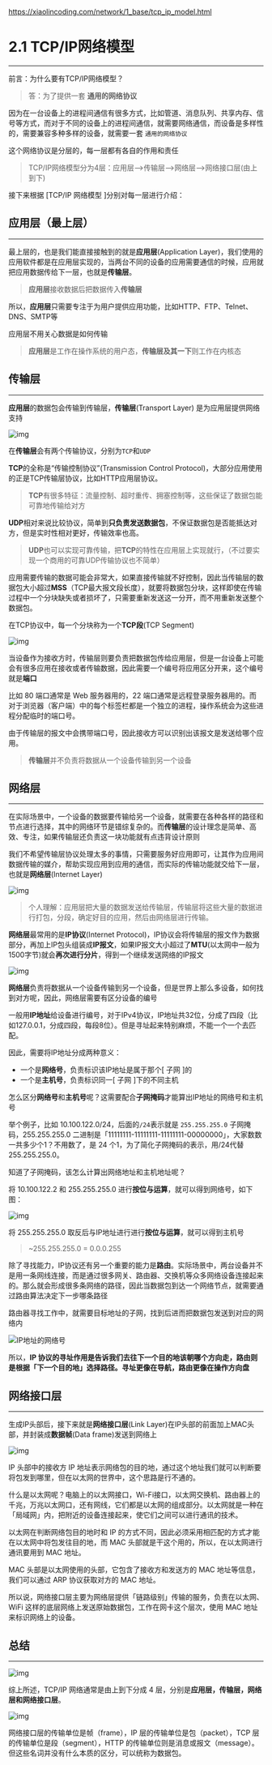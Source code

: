 https://xiaolincoding.com/network/1_base/tcp_ip_model.html

# 2.1 TCP/IP网络模型

---

前言：为什么要有TCP/IP网络模型？

>  答：为了提供一套 **通用的网络协议**

因为在一台设备上的进程间通信有很多方式，比如管道、消息队列、共享内存、信号等方式，而对于不同的设备上的进程间通信，就需要网络通信，而设备是多样性的，需要兼容多种多样的设备，就需要一套 `通用的网络协议`

这个网络协议是分层的，每一层都有各自的作用和责任

> TCP/IP网络模型分为4层：应用层-->传输层-->网络层-->网络接口层(由上到下)

接下来根据 [TCP/IP 网络模型 ]分别对每一层进行介绍：

## 应用层（最上层）

---

最上层的，也是我们能直接接触到的就是**应用层**(Application Layer)，我们使用的应用软件都是在应用层实现的，当两台不同的设备的应用需要通信的时候，应用就把应用数据传给下一层，也就是**传输层**。

> **应用层**接收数据后把数据传入**传输层**

所以，**应用层**只需要专注于为用户提供应用功能，比如HTTP、FTP、Telnet、DNS、SMTP等

应用层不用关心数据是如何传输

> **应用层**是工作在操作系统的用户态，**传输层及其一下**则工作在内核态

## 传输层

---

**应用层**的数据包会传输到传输层，**传输层**(Transport Layer) 是为应用层提供网络支持

![img](https://cdn.xiaolincoding.com/gh/xiaolincoder/ImageHost4@main/%E7%BD%91%E7%BB%9C/https/%E5%BA%94%E7%94%A8%E5%B1%82.png)

在**传输层**会有两个传输协议，分别为`TCP`和`UDP`

**TCP**的全称是“传输控制协议”(Transmission Control Protocol)，大部分应用使用的正是TCP传输层协议，比如HTTP应用层协议。

> **TCP**有很多特征：流量控制、超时重传、拥塞控制等，这些保证了数据包能可靠地传输给对方

**UDP**相对来说比较协议，简单到**只负责发送数据包**，不保证数据包是否能抵达对方，但是实时性相对更好，传输效率也高。

> **UDP**也可以实现可靠传输，把**TCP**的特性在应用层上实现就行，（不过要实现一个商用的可靠UDP传输协议也不简单）

应用需要传输的数据可能会非常大，如果直接传输就不好控制，因此当传输层的数据包大小超过**MSS**（TCP最大报文段长度），就要将数据包分块，这样即使在传输过程中一个分块缺失或者损坏了，只需要重新发送这一分开，而不用重新发送整个数据包。

在TCP协议中，每一个分块称为一个**TCP段**(TCP Segment)

![img](https://cdn.xiaolincoding.com/gh/xiaolincoder/ImageHost4@main/%E7%BD%91%E7%BB%9C/https/TCP%E6%AE%B5.png)

当设备作为接收方时，传输层则要负责把数据包传给应用层，但是一台设备上可能会有很多应用在接收或者传输数据，因此需要一个编号将应用区分开来，这个编号就是**端口**

比如 80 端口通常是 Web 服务器用的，22 端口通常是远程登录服务器用的。而对于浏览器（客户端）中的每个标签栏都是一个独立的进程，操作系统会为这些进程分配临时的端口号。

由于传输层的报文中会携带端口号，因此接收方可以识别出该报文是发送给哪个应用。

> **传输层**并不负责将数据从一个设备传输到另一个设备

## 网络层

---

在实际场景中，一个设备的数据要传输给另一个设备，就需要在各种各样的路径和节点进行选择，其中的网络环节是错综复杂的。而**传输层**的设计理念是简单、高效、专注，如果传输层还负责这一块功能就有点违背设计原则

我们不希望传输层协议处理太多的事情，只需要服务好应用即可，让其作为应用间数据传输的媒介，帮助实现应用到应用的通信，而实际的传输功能就交给下一层，也就是**网络层**(Internet Layer)

![img](https://cdn.xiaolincoding.com/gh/xiaolincoder/ImageHost4@main/%E7%BD%91%E7%BB%9C/https/%E7%BD%91%E7%BB%9C%E5%B1%82.png)

> 个人理解：应用层把大量的数据发送给传输层，传输层将这些大量的数据进行打包，分段，确定好目的应用，然后由网络层进行传输。

**网络层**最常用的是**IP协议**(Internet Protocol)，IP协议会将传输层的报文作为数据部分，再加上IP包头组装成**IP报文**，如果IP报文大小超过了**MTU**(以太网中一般为1500字节)就会**再次进行分片**，得到一个继续发送网络的IP报文

![img](https://cdn.xiaolincoding.com/gh/xiaolincoder/ImageHost/%E8%AE%A1%E7%AE%97%E6%9C%BA%E7%BD%91%E7%BB%9C/%E9%94%AE%E5%85%A5%E7%BD%91%E5%9D%80%E8%BF%87%E7%A8%8B/12.jpg)

**网络层**负责将数据从一个设备传输到另一个设备，但是世界上那么多设备，如何找到对方呢，因此，网络层需要有区分设备的编号

一般用**IP地址**给设备进行编号，对于IPv4协议，IP地址共32位，分成了四段（比如127.0.0.1，分成四段，每段8位）。但是寻址起来特别麻烦，不能一个一个去匹配。

因此，需要将IP地址分成两种意义：

+ 一个是**网络号**，负责标识该IP地址是属于那个[ 子网 ]的
+ 一个是**主机号**，负责标识同一[ 子网 ]下的不同主机

怎么区分**网络号**和**主机号**呢？这需要配合**子网掩码**才能算出IP地址的网络号和主机号

举个例子，比如 10.100.122.0/24，后面的`/24`表示就是 `255.255.255.0` 子网掩码，255.255.255.0 二进制是「11111111-11111111-11111111-00000000」，大家数数一共多少个1？不用数了，是 24 个1，为了简化子网掩码的表示，用/24代替255.255.255.0。

知道了子网掩码，该怎么计算出网络地址和主机地址呢？

将 10.100.122.2 和 255.255.255.0 进行**按位与运算**，就可以得到网络号，如下图：

![img](https://cdn.xiaolincoding.com/gh/xiaolincoder/ImageHost/%E8%AE%A1%E7%AE%97%E6%9C%BA%E7%BD%91%E7%BB%9C/IP/16.jpg)

将 255.255.255.0 取反后与IP地址进行进行**按位与运算**，就可以得到主机号

> ~255.255.255.0 = 0.0.0.255 

除了寻找能力，IP协议还有另一个重要的能力是**路由**。实际场景中，两台设备并不是用一条网线连接，而是通过很多网关、路由器、交换机等众多网络设备连接起来的。那么就会形成很多条网络的路径，因此当数据包到达一个网络节点，就需要通过路由算法决定下一步哪条路径

路由器寻找工作中，就需要目标地址的子网，找到后进而把数据包发送到对应的网络内

![IP地址的网络号](https://cdn.xiaolincoding.com/gh/xiaolincoder/ImageHost/%E8%AE%A1%E7%AE%97%E6%9C%BA%E7%BD%91%E7%BB%9C/IP/17.jpg)

所以，**IP 协议的寻址作用是告诉我们去往下一个目的地该朝哪个方向走，路由则是根据「下一个目的地」选择路径。寻址更像在导航，路由更像在操作方向盘**

## 网络接口层

---

生成IP头部后，接下来就是**网络接口层**(Link Layer)在IP头部的前面加上MAC头部，并封装成**数据帧**(Data frame)发送到网络上

![img](https://cdn.xiaolincoding.com/gh/xiaolincoder/ImageHost4@main/%E7%BD%91%E7%BB%9C/https/%E7%BD%91%E7%BB%9C%E6%8E%A5%E5%8F%A3%E5%B1%82.png)

IP 头部中的接收方 IP 地址表示网络包的目的地，通过这个地址我们就可以判断要将包发到哪里，但在以太网的世界中，这个思路是行不通的。

什么是以太网呢？电脑上的以太网接口，Wi-Fi接口，以太网交换机、路由器上的千兆，万兆以太网口，还有网线，它们都是以太网的组成部分。以太网就是一种在「局域网」内，把附近的设备连接起来，使它们之间可以进行通讯的技术。

以太网在判断网络包目的地时和 IP 的方式不同，因此必须采用相匹配的方式才能在以太网中将包发往目的地，而 MAC 头部就是干这个用的，所以，在以太网进行通讯要用到 MAC 地址。

MAC 头部是以太网使用的头部，它包含了接收方和发送方的 MAC 地址等信息，我们可以通过 ARP 协议获取对方的 MAC 地址。

所以说，网络接口层主要为网络层提供「链路级别」传输的服务，负责在以太网、WiFi 这样的底层网络上发送原始数据包，工作在网卡这个层次，使用 MAC 地址来标识网络上的设备。

## 总结

---

![img](https://cdn.xiaolincoding.com/gh/xiaolincoder/ImageHost4@main/%E7%BD%91%E7%BB%9C/tcpip%E5%8F%82%E8%80%83%E6%A8%A1%E5%9E%8B.drawio.png)

综上所述，TCP/IP 网络通常是由上到下分成 4 层，分别是**应用层，传输层，网络层和网络接口层**。

![img](https://cdn.xiaolincoding.com/gh/xiaolincoder/ImageHost3@main/%E6%93%8D%E4%BD%9C%E7%B3%BB%E7%BB%9F/%E6%B5%AE%E7%82%B9/%E5%B0%81%E8%A3%85.png)

网络接口层的传输单位是帧（frame），IP 层的传输单位是包（packet），TCP 层的传输单位是段（segment），HTTP 的传输单位则是消息或报文（message）。但这些名词并没有什么本质的区分，可以统称为数据包。